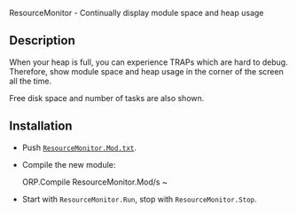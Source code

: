 ResourceMonitor - Continually display module space and heap usage

Description
-----------

When your heap is full, you can experience TRAPs which are hard to debug. Therefore, show
module space and heap usage in the corner of the screen all the time.

Free disk space and number of tasks are also shown.

Installation
------------

- Push [`ResourceMonitor.Mod.txt`](ResourceMonitor.Mod.txt).

- Compile the new module:

    ORP.Compile ResourceMonitor.Mod/s ~

- Start with `ResourceMonitor.Run`, stop with `ResourceMonitor.Stop`.